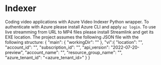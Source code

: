# Indexer
Coding video applications with Azure Video Indexer Python wrapper.
To authenticate with Azure please install Azure CLI and apply ```az login```.
To use live streamming from URL to MP4 files please install Streamlink and get its EXE location.
The project assumes the following JSON file with the following structure:
{
  "main": {
    "workingDir": "<WorkingDir>"
  },
  "vi":{
    "location": "<region>",
    "account_id": "<vi account id>",
    "subscription_id": "<azure subscription_id>",
    "api_version": "2022-07-20-preview",
    "account_name": "<vi account name>",
    "resource_group_name": "<azure vi resource_group_name>",
	"azure_tenant_id": "<azure_tenant_id>"
  }
}
